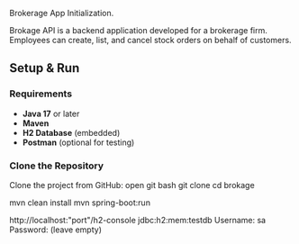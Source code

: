 
Brokerage App Initialization.

Brokage API is a backend application developed for a brokerage firm. Employees can create, list, and cancel stock orders on behalf of customers.

## Setup & Run

### Requirements
- **Java 17** or later
- **Maven**
- **H2 Database** (embedded)
- **Postman** (optional for testing)

### Clone the Repository
Clone the project from GitHub:
open git bash
git clone <repository url here>
cd brokage

mvn clean install
mvn spring-boot:run

http://localhost:"port"/h2-console
jdbc:h2:mem:testdb
Username: sa
Password: (leave empty)
